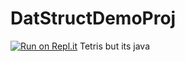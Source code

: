 # DatStructDemoProj
[![Run on Repl.it](https://repl.it/badge/github/TheLuckyPerson/JavaTetris)](https://repl.it/github/TheLuckyPerson/JavaTetris)
Tetris but its java